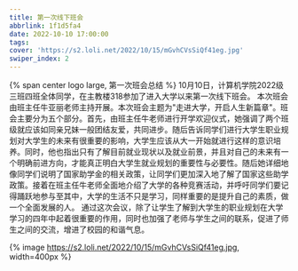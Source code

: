 ```yaml
---
title: 第一次线下班会
abbrlink: 1f1d5fa4
date: 2022-10-10 17:00:00
tags:
cover: 'https://s2.loli.net/2022/10/15/mGvhCVsSiQf41eg.jpg'
swiper_index: 2
---
```


{% span center logo large, 第一次班会总结 %}
10月10日，计算机学院2022级三班四班全体同学，在主教楼318参加了进入大学以来第一次线下班会。 
本次班会由班主任牛亚丽老师主持开展。本次班会主题为"走进大学，开启人生新篇章"。班会主要分为五个部分。首先，由班主任牛老师进行开学欢迎仪式，她强调了两个班级就应该如同亲兄妹一般团结友爱，共同进步。随后告诉同学们进行大学生职业规划对大学生的未来有很重要的影响，大学生应该从大一开始就进行这样的意识培养。同时，他也指出只有了解目前就业现状以及就业前景，并且对自己的未来有一个明确前进方向，才能真正明白大学生就业规划的重要性与必要性。随后她详细地像同学们说明了国家助学金的相关政策，让同学们更加深入地了解了国家这些助学政策。接着在班主任牛老师全面地介绍了大学的各种竞赛活动，并呼吁同学们要记得踊跃地参与至其中，大学的生活不只是学习，同样重要的是提升自己的素质，做一个全面发展的人。
通过这次会议，除了让学生了解到大学生的职业规划在大学学习的四年中起着很重要的作用，同时也加强了老师与学生之间的联系，促进了师生之间的交流，增进了校园的和谐气息。

{% image https://s2.loli.net/2022/10/15/mGvhCVsSiQf41eg.jpg, width=400px %}